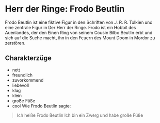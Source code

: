 # Herr der Ringe: Frodo Beutlin
Frodo Beutlin ist eine fiktive Figur in den Schriften von J. R. R. Tolkien und eine zentrale Figur in Der Herr der Ringe. Frodo ist ein Hobbit des Auenlandes, der den Einen Ring von seinem Cousin Bilbo Beutlin erbt und sich auf die Suche macht, ihn in den Feuern des Mount Doom in Mordor zu zerstören.
## Charakterzüge
* nett
* freundlich 
* zuvorkommend
* liebevoll
* klug
* klein
* große Füße
* cool
Wie Frodo Beutlin sagte:
> Ich heiße Frodo Beutlin
> Ich bin ein Zwerg und habe große Füße
